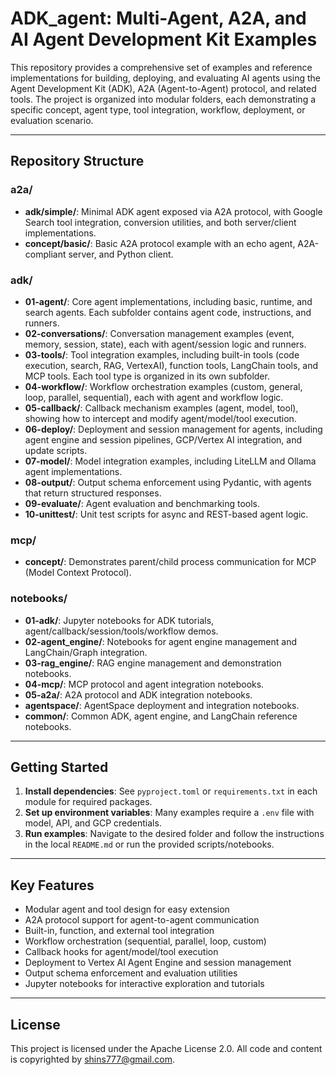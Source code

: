 # ADK_agent: Multi-Agent, A2A, and AI Agent Development Kit Examples

This repository provides a comprehensive set of examples and reference implementations for building, deploying, and evaluating AI agents using the Agent Development Kit (ADK), A2A (Agent-to-Agent) protocol, and related tools. The project is organized into modular folders, each demonstrating a specific concept, agent type, tool integration, workflow, deployment, or evaluation scenario.

---

## Repository Structure

### a2a/
- **adk/simple/**: Minimal ADK agent exposed via A2A protocol, with Google Search tool integration, conversion utilities, and both server/client implementations.
- **concept/basic/**: Basic A2A protocol example with an echo agent, A2A-compliant server, and Python client.

### adk/
- **01-agent/**: Core agent implementations, including basic, runtime, and search agents. Each subfolder contains agent code, instructions, and runners.
- **02-conversations/**: Conversation management examples (event, memory, session, state), each with agent/session logic and runners.
- **03-tools/**: Tool integration examples, including built-in tools (code execution, search, RAG, VertexAI), function tools, LangChain tools, and MCP tools. Each tool type is organized in its own subfolder.
- **04-workflow/**: Workflow orchestration examples (custom, general, loop, parallel, sequential), each with agent and workflow logic.
- **05-callback/**: Callback mechanism examples (agent, model, tool), showing how to intercept and modify agent/model/tool execution.
- **06-deploy/**: Deployment and session management for agents, including agent engine and session pipelines, GCP/Vertex AI integration, and update scripts.
- **07-model/**: Model integration examples, including LiteLLM and Ollama agent implementations.
- **08-output/**: Output schema enforcement using Pydantic, with agents that return structured responses.
- **09-evaluate/**: Agent evaluation and benchmarking tools.
- **10-unittest/**: Unit test scripts for async and REST-based agent logic.

### mcp/
- **concept/**: Demonstrates parent/child process communication for MCP (Model Context Protocol).

### notebooks/
- **01-adk/**: Jupyter notebooks for ADK tutorials, agent/callback/session/tools/workflow demos.
- **02-agent_engine/**: Notebooks for agent engine management and LangChain/Graph integration.
- **03-rag_engine/**: RAG engine management and demonstration notebooks.
- **04-mcp/**: MCP protocol and agent integration notebooks.
- **05-a2a/**: A2A protocol and ADK integration notebooks.
- **agentspace/**: AgentSpace deployment and integration notebooks.
- **common/**: Common ADK, agent engine, and LangChain reference notebooks.

---

## Getting Started

1. **Install dependencies**: See `pyproject.toml` or `requirements.txt` in each module for required packages.
2. **Set up environment variables**: Many examples require a `.env` file with model, API, and GCP credentials.
3. **Run examples**: Navigate to the desired folder and follow the instructions in the local `README.md` or run the provided scripts/notebooks.

---

## Key Features
- Modular agent and tool design for easy extension
- A2A protocol support for agent-to-agent communication
- Built-in, function, and external tool integration
- Workflow orchestration (sequential, parallel, loop, custom)
- Callback hooks for agent/model/tool execution
- Deployment to Vertex AI Agent Engine and session management
- Output schema enforcement and evaluation utilities
- Jupyter notebooks for interactive exploration and tutorials

---

## License

This project is licensed under the Apache License 2.0.
All code and content is copyrighted by shins777@gmail.com.